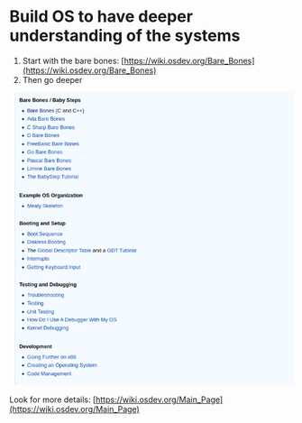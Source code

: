 # Build OS to have deeper understanding of the systems
1. Start with the bare bones: [https://wiki.osdev.org/Bare_Bones](https://wiki.osdev.org/Bare_Bones)
2. Then go deeper

![osdev.png](/pics/osdev.png)

Look for more details: [https://wiki.osdev.org/Main_Page](https://wiki.osdev.org/Main_Page)

